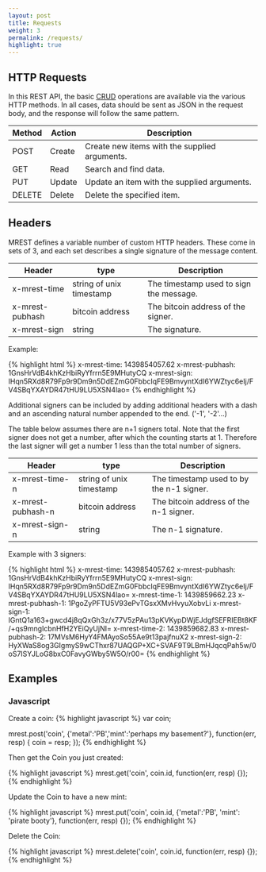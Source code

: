```yaml
---
layout: post
title: Requests
weight: 3
permalink: /requests/
highlight: true
---
```


## HTTP Requests
In this REST API, the basic [CRUD](http://en.wikipedia.org/wiki/Create,_read,_update_and_delete) operations are available via the various HTTP methods. In all cases, data should be sent as JSON in the request body, and the response will follow the same pattern.

| Method | Action  | Description                                     |
|--------|---------|-------------------------------------------------|
| POST   | Create  | Create new items with the supplied arguments.   |
| GET    | Read    | Search and find data.                           |
| PUT    | Update  | Update an item with the supplied arguments.     |
| DELETE | Delete  | Delete the specified item.                      |

## Headers
MREST defines a variable number of custom HTTP headers. These come in sets of 3, and each set describes a single signature of the message content.

| Header          | type                     | Description                                 |
|-----------------|--------------------------|---------------------------------------------|
| x-mrest-time    | string of unix timestamp | The timestamp used to sign the message.     |
| x-mrest-pubhash | bitcoin address          | The bitcoin address of the signer.          |
| x-mrest-sign    | string                   | The signature.                              |

Example:

{% highlight html %}
x-mrest-time:	1439854057.62
x-mrest-pubhash:	1GnsHrVdB4khKzHbiRyYfrrn5E9MHutyCQ
x-mrest-sign:	IHqn5RXd8R79Fp9r9Dm9n5DdEZmG0FbbcIqFE9BmvyntXdI6YWZtyc6eIj/FV4SBqYXAYDR47tHU9LU5XSN4lao=
{% endhighlight %}

Additional signers can be included by adding additional headers with a dash and an ascending natural number appended to the end. ('-1', '-2'...)

The table below assumes there are n+1 signers total. Note that the first signer does not get a number, after which the counting starts at 1. Therefore the last signer will get a number 1 less than the total number of signers.

| Header          | type                     | Description                                 |
|-----------------|--------------------------|---------------------------------------------|
| x-mrest-time-n    | string of unix timestamp | The timestamp used to by the n-1 signer.     |
| x-mrest-pubhash-n | bitcoin address          | The bitcoin address of the n-1 signer.          |
| x-mrest-sign-n    | string                   | The n-1 signature.                       |


Example with 3 signers:

{% highlight html %}
x-mrest-time:	1439854057.62
x-mrest-pubhash:	1GnsHrVdB4khKzHbiRyYfrrn5E9MHutyCQ
x-mrest-sign:	IHqn5RXd8R79Fp9r9Dm9n5DdEZmG0FbbcIqFE9BmvyntXdI6YWZtyc6eIj/FV4SBqYXAYDR47tHU9LU5XSN4lao=
x-mrest-time-1:	1439859662.23
x-mrest-pubhash-1:	1PgoZyPFTU5V93ePvTGsxXMvHvyuXobvLi
x-mrest-sign-1:	IGntQ1a163+gwcd4j8qQxGh3z/x77V5zPAu13pKVKypDWjEJdgfSEFRIEBt8KF/+qs9mngIcbnHfH2YEiQyUjNI=
x-mrest-time-2:	1439859682.83
x-mrest-pubhash-2:	17MVsM6HyY4FMAyoSo55Ae9t13pajfnuX2
x-mrest-sign-2:	HyXWaS8og3GIgmyS9wCThxr87UAQGP+XC+SVAF9T9LBmHJqcqPah5w/0oS7ISYJLoG8bxC0FavyGWby5W5O/r00=
{% endhighlight %}

## Examples

### Javascript
Create a coin:
{% highlight javascript %}
var coin;

mrest.post('coin', {'metal':'PB','mint':'perhaps my basement?'}, function(err, resp) {
  coin = resp;
});
{% endhighlight %}

Then get the Coin you just created:

{% highlight javascript %}
mrest.get('coin', coin.id, function(err, resp) {});
{% endhighlight %}

Update the Coin to have a new mint:

{% highlight javascript %}
mrest.put('coin', coin.id, {'metal':'PB', 'mint': 'pirate booty'}, function(err, resp) {});
{% endhighlight %}


Delete the Coin:

{% highlight javascript %}
mrest.delete('coin', coin.id, function(err, resp) {});
{% endhighlight %}